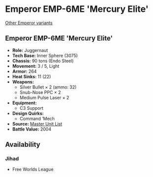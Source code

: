 # Emperor EMP-6ME 'Mercury Elite' 

[Other Emperor variants](../emperor.md) 

## Emperor EMP-6ME 'Mercury Elite' 

- **Role:** Juggernaut 
- **Tech Base:** Inner Sphere (3075) 
- **Chassis:** 90 tons (Endo Steel) 
- **Movement:** 3 / 5, Light 
- **Armor:** 264 
- **Heat Sinks:** 11 (22) 
- **Weapons:** 
  - Silver Bullet × 2 (ammo: 32) 
  - Snub-Nose PPC × 2 
  - Medium Pulse Laser × 2 
- **Equipment:** 
  - C3 Support 
- **Design Quirks:** 
  - Command ’Mech 
- **Source:** [Master Unit List](http://masterunitlist.info/Unit/Details/969/emperor-emp-6me-mercury-elite) 
- **Battle Value:** 2004 

## Availability 

### Jihad 

- Free Worlds League 

